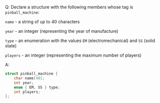 Q: Declare a structure with the following members whose tag is
`pinball_machine`:

`name` - a string of up to 40 characters

`year` - an integer (representing the year of manufacture)

`type` - an enumeration with the values `EM` (electromechanical) and `SS` (solid
state)

`players` - an integer (representing the maximum number of players)

A:

```c
struct pinball_machine {
	char name[40];
	int year;
	enum { EM, SS } type;
	int players;
};
```
